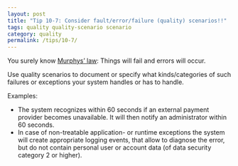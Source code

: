 ```yaml
---
layout: post
title: "Tip 10-7: Consider fault/error/failure (quality) scenarios!!"
tags: quality quality-scenario scenario
category: quality
permalink: /tips/10-7/
---
```


You surely know <a target="_blank" rel="noopener noreferrer nofollow" href="https://en.wikipedia.org/wiki/Murphy%27s_law">Murphys’ law</a>: Things will fail and errors will occur.

Use quality scenarios to document or specify what kinds/categories of such failures
or exceptions your system handles or has to handle.

Examples:

* The system recognizes within 60 seconds if an external payment provider becomes unavailable.
It will then notify an administrator within 60 seconds.
* In case of non-treatable application- or runtime exceptions the system will create appropriate
logging events, that allow to diagnose the error, but do not contain personal user
or account data (of data security category 2 or higher).
